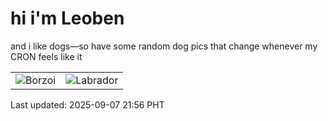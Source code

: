 # hi i'm Leoben

and i like dogs—so have some random dog pics that change whenever my CRON feels like it

|  |  |
|--------|----------|
| ![Borzoi](https://random-dog-vercel.vercel.app/api/random-borzoi?v=1757253372) | ![Labrador](https://random-dog-vercel.vercel.app/api/random-labrador?v=1757253372) |

Last updated: 2025-09-07 21:56 PHT
